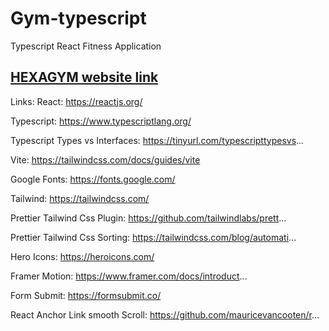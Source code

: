 # Gym-typescript
Typescript React Fitness Application

## [HEXAGYM website link](https://deft-quokka-8fe69c.netlify.app/)

Links:
React: https://reactjs.org/

Typescript: https://www.typescriptlang.org/

Typescript Types vs Interfaces: https://tinyurl.com/typescripttypesvs...

Vite: https://tailwindcss.com/docs/guides/vite

Google Fonts: https://fonts.google.com/

Tailwind: https://tailwindcss.com/

Prettier Tailwind Css Plugin: https://github.com/tailwindlabs/prett...

Prettier Tailwind Css Sorting: https://tailwindcss.com/blog/automati...

Hero Icons: https://heroicons.com/

Framer Motion: https://www.framer.com/docs/introduct...

Form Submit: https://formsubmit.co/

React Anchor Link smooth Scroll: https://github.com/mauricevancooten/r...


